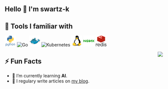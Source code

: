 ## Hello 👋  I'm swartz-k

<h2>🚀 Tools I familiar with</h2>
<p align="left">
<img src="https://raw.githubusercontent.com/devicons/devicon/master/icons/python/python-original-wordmark.svg" alt="python" width="35" height="35" />
<img src="https://cdn.jsdelivr.net/gh/devicons/devicon/icons/go/go-original.svg" alt="Go" width="35" height="35" />
<img src="https://raw.githubusercontent.com/devicons/devicon/master/icons/docker/docker-original.svg" alt="Docker" width="35" height="35" />
<img src="https://www.vectorlogo.zone/logos/kubernetes/kubernetes-icon.svg" alt="Kubernetes" width="35" height="35" />
<img src="https://raw.githubusercontent.com/devicons/devicon/master/icons/linux/linux-original.svg" alt="linux" width="35" height="35"/>
<img src="https://raw.githubusercontent.com/devicons/devicon/master/icons/nginx/nginx-original.svg" alt="nginx" width="35" height="35" />
<img src="https://raw.githubusercontent.com/devicons/devicon/master/icons/redis/redis-original-wordmark.svg" alt="redis" width="35" height="35" />
</p>

<img align="right" src="https://github-readme-stats.vercel.app/api?username=swartz-k&show_icons=true&hide=stars&count_private=true&theme=solarized-light" />

<h2>⚡️ Fun Facts</h2>
<ul>
<li>🌱 I’m currently learning <strong>AI</strong>.</li>
<li>🔭 I regulary write articles on <a href="https://ax4j.com">my blog</a>.</li>
</ul>
